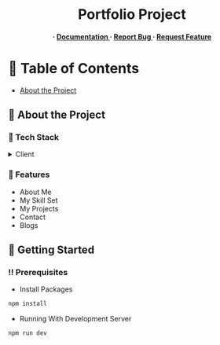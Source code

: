 <div align='center'>

<h1>Portfolio Project</h1>
<h4> <span> · </span> <a href="https://github.com/Aung Paing Soe/portfolio-blog/blob/master/README.md"> Documentation </a> <span> · </span> <a href="https://github.com/Aung Paing Soe/portfolio-blog/issues"> Report Bug </a> <span> · </span> <a href="https://github.com/Aung Paing Soe/portfolio-blog/issues"> Request Feature </a> </h4>


</div>

# :notebook_with_decorative_cover: Table of Contents

- [About the Project](#star2-about-the-project)


## :star2: About the Project
### :space_invader: Tech Stack
<details> <summary>Client</summary> <ul>
<li><a href="https://react.dev/">React</a></li>
<li><a href="https://redux-toolkit.js.org/">Redux</a></li>
<li><a href="https://tailwindcss.com/">TailwindCss</a></li>
<li><a href="https://www.framer.com/motion/">Framer Motion</a></li>
</ul> </details>

### :dart: Features
- About Me
- My Skill Set
- My Projects
- Contact
- Blogs

## :toolbox: Getting Started

### :bangbang: Prerequisites

- Install Packages
```bash
npm install
```
- Running With Development Server
```bash
npm run dev
```
